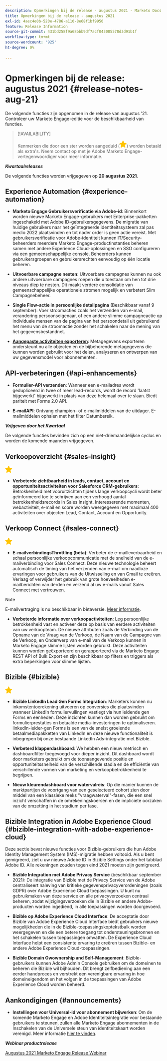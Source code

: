 ```yaml
---
description: Opmerkingen bij de release - augustus 2021 - Marketo Docs - Productdocumentatie
title: Opmerkingen bij de release - augustus 2021
exl-id: 4aec4e0b-520e-4786-a110-8e68f1bf9950
feature: Release Information
source-git-commit: 431bd258f9a68bbb9df7acf043085578d3d91b1f
workflow-type: tm+mt
source-wordcount: '925'
ht-degree: 0%

---
```


# Opmerkingen bij de release: augustus 2021 {#release-notes-aug-21}

De volgende functies zijn opgenomen in de release van augustus &#39;21. Controleer uw Marketo Engage-editie voor de beschikbaarheid van functies.

>[!AVAILABILITY]
>
>Kenmerken die door een ster worden aangeduid (![](assets/yellow-star.png)) worden betaald als extra&#39;s. Neem contact op met je Adobe Marketo Engage-vertegenwoordiger voor meer informatie.

**_Kwartaalreleases_**

De volgende functies worden vrijgegeven op **20 augustus 2021**.

## Experience Automation {#experience-automation}

* **Marketo Engage Gebruikersverificatie via Adobe-id**: Binnenkort worden nieuwe Marketo Engage-gebruikers met Enterprise-pakketten ingeschakeld met Adobe ID-gebruikersgegevens. De migratie van huidige gebruikers naar het geïntegreerde identiteitssysteem zal pas medio 2022 plaatsvinden en tot nader order is geen actie vereist. Met gebruikersverificatie voor Adobe-identiteit kunnen IT/Security-beheerders meerdere Marketo Engage-productinstanties beheren samen met andere Experience Cloud-oplossingen en SSO configureren via een gemeenschappelijke console. Beheerders kunnen gebruikersgroepen en gebruikersrechten eenvoudig op één locatie beheren.

* **Uitvoerbare campagne nesten**: Uitvoerbare campagnes kunnen nu ook andere uitvoerbare campagnes roepen die u toestaan om hen tot drie niveaus diep te nesten. Dit maakt verdere consolidatie van gemeenschappelijke operationele stromen mogelijk en verbetert Slim Campagnebeheer.

* **Single Flow-actie in persoonlijke detailpagina** (Beschikbaar vanaf 9 september): Voer stroomacties zoals het verzenden van e-mail, verandering persoonseigenaar, of een andere slimme campagneactie op individuele mensen van de pagina van het persoondetail uit gebruikend het menu van de stroomactie zonder het schakelen naar de mening van het gegevensbestandnet.

* **[Aangepaste activiteiten exporteren](/help/marketo/product-docs/administration/marketo-custom-activities/custom-activity-metadata-export.md)**: Metagegevens exporteren ondersteunt nu alle objecten en de bijbehorende metagegevens die kunnen worden gebruikt voor het delen, analyseren en ontwerpen van uw gegevensmodel voor abonnementen.

## API-verbeteringen {#api-enhancements}

* **Formulier-API verzenden**: Wanneer een e-mailadres wordt gedupliceerd in twee of meer lead-records, wordt de record &#39;laatst bijgewerkt&#39; bijgewerkt in plaats van deze helemaal over te slaan. Biedt pariteit met Forms 2.0 API.

* **E-mailAPI**: Ontvang champion- of e-mailmiddelen van de uitdager. E-mailmiddelen ophalen met het filter Datumbereik.

**_Vrijgeven door het Kwartaal_**

De volgende functies bevinden zich op een niet-driemaandelijkse cyclus en worden de komende maanden vrijgegeven.

## Verkoopoverzicht {#sales-insight}

![(ster)](assets/yellow-star.png)

* **Verbeterde zichtbaarheid in leads, contact, account en opportuniteitsactiviteiten voor Salesforce CRM-gebruikers**: Betrokkenheid met vooruitzichten tijdens lange verkoopcycli wordt beter geïnformeerd toe te schrijven aan een verhoogd aantal betrokkenheidsrecords in Sales Insight. Interesserende momenten, webactiviteit, e-mail en score worden weergegeven met maximaal 400 activiteiten over objecten Lead, Contact, Account en Opportunity.

## Verkoop Connect {#sales-connect}

![(ster)](assets/yellow-star.png)

* **E-mailverbindingsThrottling (bèta)**: Verbeter de e-mailleverbaarheid en schaal persoonlijke verkoopcommunicatie met de snelheid van de e-mailverbinding voor Sales Connect. Deze nieuwe technologie beheert automatisch de timing van het verzenden van e-mail om naadloze ervaringen voor gebruikers van de Uitwisseling en van Gmail te creëren. Verlaag of verwijder het gebruik van grote hoeveelheden e-mailberichten van derden en verzend al uw e-mails vanuit Sales Connect met vertrouwen.

>[!NOTE]
>
>E-mailvertraging is nu beschikbaar in bètaversie. [Meer informatie](/help/marketo/product-docs/marketo-sales-connect/email/email-delivery/email-connection-throttling.md).

* **Verbeterde informatie over verkoopactiviteiten**: Leg persoonlijke betrokkenheid vast en activeer deze op basis van eerdere activiteiten van uw verkoopteam. De nieuwe attributen zoals de Verbinding van de Opname van de Vraag van de Verkoop, de Naam van de Campagne van de Verkoop, en Onderwerp van e-mail van de Verkoop kunnen in Marketo Engage slimme lijsten worden gebruikt.  Deze activiteiten kunnen worden geëxporteerd en gerapporteerd via de Marketo Engage REST API of Bulk Export en zijn beschikbaar op filters en triggers als extra beperkingen voor slimme lijsten.

## Bizible {#bizible}

![](assets/yellow-star.png)

* **Bizible LinkedIn Lead Gen Forms Integration**: Marketers kunnen nu inkomstentoerekening uitvoeren op conversies die plaatsvinden wanneer LinkedIn formuliervullingen vastlegt via hun leidende gen Forms en eenheden. Deze inzichten kunnen dan worden gebruikt om formulierprestaties en betaalde media-investeringen te optimaliseren. linkedIn-leider-gen Forms is een van de snelst groeiende betaalmediapakketten van LinkedIn en deze nieuwe functionaliteit is inbegrepen bij onze bestaande LinkedIn Ads-integratie met Bizible.

* **Verbeterd klapperdashboard**: We hebben een nieuw metrisch en dashboardfilter toegevoegd voor dieper inzicht. Dit dashboard wordt door marketers gebruikt om de toonaangevende positie en opportuniteitssnelheid van de verschillende stadia en de efficiëntie van verschillende vormen van marketing en verkoopbetrokkenheid te begrijpen.

* **Nieuw kleurendashboard voor watervalreis**: Op die manier kunnen de marktpartijen de voortgang van een geselecteerd cohort zien door middel van een klassieke reeks &quot;vraagwaterval&quot;-fasen, die een snel inzicht verschaffen in de omrekeningskoersen en de impliciete oorzaken van de omzetting in het stadium per fase.

## Bizible Integration in Adobe Experience Cloud {#bizible-integration-with-adobe-experience-cloud}

Deze sectie bevat nieuwe functies voor Bizible-gebruikers die hun Adobe Identity Management System (IMS)-migratie hebben voltooid. Als u bent gemigreerd, ziet u uw nieuwe Adobe ID in Bizible Settings onder het tabblad Adobe ID. Alle rekeningen zouden tegen eind 2021 moeten zijn gemigreerd.

* **Bizible Integration met Adobe Privacy Service** (beschikbaar september 2021): De integratie van Bizible met de Privacy Service van de Adobe centraliseert naleving van kritieke gegevensprivacyverordeningen (zoals GDPR) over Adobe Experience Cloud toepassingen. U kunt nu gebruikmaken van deze service en alle privacyverzoeken centraal beheren, zodat wijzigingsverzoeken die in Bizible en andere Adobe-producten worden ingediend, in alle toepassingen worden doorgevoerd.

* **Bizible op Adobe Experience Cloud Interface**: De acceptatie door Bizible van Adobe Experience Cloud Interface biedt gebruikers nieuwe mogelijkheden die in de Bizible-toepassingskoptekstbalk worden weergegeven en die een betere toegang tot ondersteuningsbronnen en het schakelen tussen toepassingen omvatten. De Experience Cloud Interface helpt een consistente ervaring te creëren tussen Bizible- en andere Adobe Experience Cloud-toepassingen.

* **Bizible Domain Owownership and Self-Management**: Bizible-gebruikers kunnen Adobe Admin Console gebruiken om de domeinen te beheren die Bizible wil bijhouden. Dit brengt zelfbediening aan een eerder handproces en verstrekt een verenigbare ervaring in hoe domeineigendom en het volgen in de toepassingen van Adobe Experience Cloud worden beheerd.

## Aankondigingen {#announcements}

* **Instellingen voor Universal-id voor abonnement bijwerken**: Om de komende Marketo Engage en Adobe Identiteitsintegratie voor bestaande gebruikers te steunen, zullen alle Marketo Engage abonnementen in de Inschakelen van de Universele steun van identiteitskaart worden verenigd. Meer informatie [hier te vinden](/help/marketo/product-docs/administration/settings/using-a-universal-id-for-subscription-login.md).

**_Webinar productrelease_**

[Augustus 2021 Marketo Engage Release Webinar](https://engage.marketo.com/August21_Release_Webinar.html)
